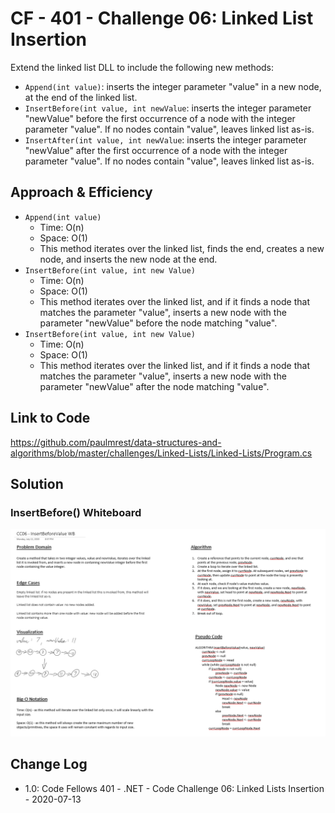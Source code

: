 # CF - 401 - Challenge 06: Linked List Insertion

Extend the linked list DLL to include the following new methods:

- `Append(int value)`: inserts the integer parameter "value" in a new node, at the end of the linked list.
- `InsertBefore(int value, int newValue`: inserts the integer parameter "newValue" before the first occurrence of a node with the integer parameter "value". If no nodes contain "value", leaves linked list as-is.
- `InsertAfter(int value, int newValue`: inserts the integer parameter "newValue" after the first occurrence of a node with the integer parameter "value". If no nodes contain "value", leaves linked list as-is.

## Approach & Efficiency

- `Append(int value)`
    - Time: O(n)
    - Space: O(1)
    - This method iterates over the linked list, finds the end, creates a new node, and inserts the new node at the end.
- `InsertBefore(int value, int new Value)`
    - Time: O(n)
    - Space: O(1)
    - This method iterates over the linked list, and if it finds a node that matches the parameter "value", inserts a new node with the parameter "newValue" before the node matching "value".
- `InsertBefore(int value, int new Value)`
    - Time: O(n)
    - Space: O(1)
    - This method iterates over the linked list, and if it finds a node that matches the parameter "value", inserts a new node with the parameter "newValue" after the node matching "value".

## Link to Code

<https://github.com/paulmrest/data-structures-and-algorithms/blob/master/challenges/Linked-Lists/Linked-Lists/Program.cs>

## Solution

### InsertBefore() Whiteboard

![InsertBefore() WhiteBoard](../../assets/CC06-InsertBeforeValue-WB.png)

## Change Log

- 1.0: Code Fellows 401 - .NET - Code Challenge 06: Linked Lists Insertion - 2020-07-13
